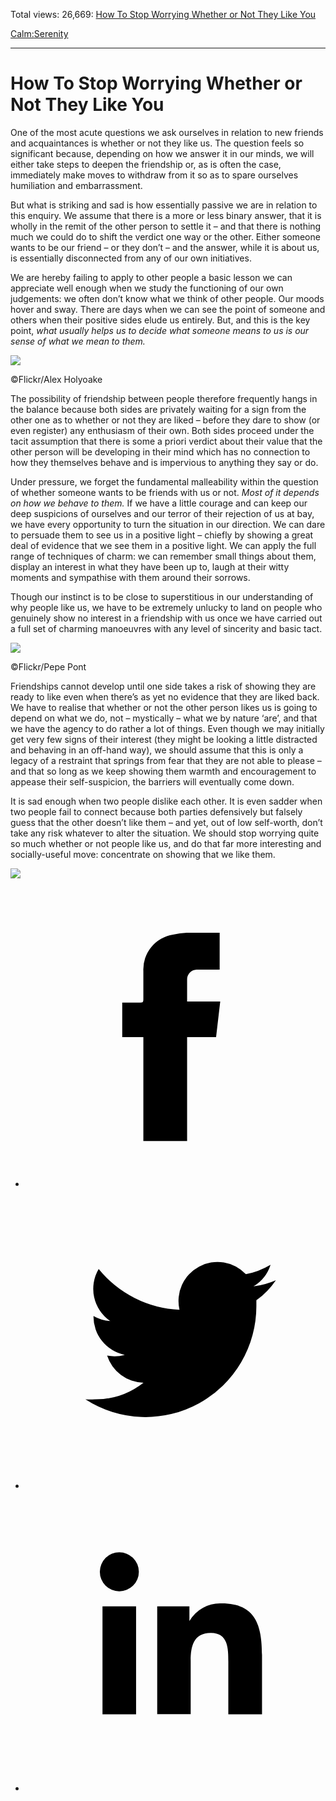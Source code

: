Total views: 26,669: [How To Stop Worrying Whether or Not They Like You](https://www.theschooloflife.com/thebookoflife/how-to-stop-worrying-whether-or-not-they-like-you/)

[Calm:](https://www.theschooloflife.com/thebookoflife/category/calm/)[Serenity](https://www.theschooloflife.com/thebookoflife/category/calm/serenity/)

* * *

# How To Stop Worrying Whether or Not They Like You
<style>
						.alignnone {
  display: block;
  margin-left: auto;
  margin-right: auto;
  align: center:
}

.addtoany_share_save_container {
display:none;
}

.wp-block-image {
		display: block;
  margin-left: auto;
  margin-right: auto;
  width: 50%;
}

.aligncenter {
display: block;
  margin-left: auto;
  margin-right: auto;
  align: center:
}

@media only screen and (max-width: 500px) {
  .wp-block-image {
		display: block;
  margin-left: auto;
  margin-right: auto;
  width: 100%;
} }

h1 {max-width: 600px !important;
}
.s18-single-post .content-area .site-main article .post-cat-header-display + .old-wrapper p {
    font-size: 1.200em
}
						</style>

One of the most acute questions we ask ourselves in relation to new friends and acquaintances is whether or not they like us. The question feels so significant because, depending on how we answer it in our minds, we will either take steps to deepen the friendship or, as is often the case, immediately make moves to withdraw from it so as to spare ourselves humiliation and embarrassment.

But what is striking and sad is how essentially passive we are in relation to this enquiry. We assume that there is a more or less binary answer, that it is wholly in the remit of the other person to settle it – and that there is nothing much we could do to shift the verdict one way or the other. Either someone wants to be our friend – or they don’t – and the answer, while it is about us, is essentially disconnected from any of our own initiatives.

We are hereby failing to apply to other people a basic lesson we can appreciate well enough when we study the functioning of our own judgements: we often don’t know what we think of other people. Our moods hover and sway. There are days when we can see the point of someone and others when their positive sides elude us entirely. But, and this is the key point, _what usually helps us to decide what someone means to us is our sense of what we mean to them._

 ![](https://www.theschooloflife.com/thebookoflife/wp-content/uploads/2018/10/36449422630_f673ba90db_z.jpg)

©Flickr/Alex Holyoake

The possibility of friendship between people therefore frequently hangs in the balance because both sides are privately waiting for a sign from the other one as to whether or not they are liked – before they dare to show (or even register) any enthusiasm of their own. Both sides proceed under the tacit assumption that there is some a priori verdict about their value that the other person will be developing in their mind which has no connection to how they themselves behave and is impervious to anything they say or do.

Under pressure, we forget the fundamental malleability within the question of whether someone wants to be friends with us or not. _Most of it depends on how we behave to them._ If we have a little courage and can keep our deep suspicions of ourselves and our terror of their rejection of us at bay, we have every opportunity to turn the situation in our direction. We can dare to persuade them to see us in a positive light – chiefly by showing a great deal of evidence that we see them in a positive light. We can apply the full range of techniques of charm: we can remember small things about them, display an interest in what they have been up to, laugh at their witty moments and sympathise with them around their sorrows.

Though our instinct is to be close to superstitious in our understanding of why people like us, we have to be extremely unlucky to land on people who genuinely show no interest in a friendship with us once we have carried out a full set of charming manoeuvres with any level of sincerity and basic tact.

 ![](https://www.theschooloflife.com/thebookoflife/wp-content/uploads/2018/10/5712512722_6e04b28c34_z.jpg)

©Flickr/Pepe Pont

Friendships cannot develop until one side takes a risk of showing they are ready to like even when there’s as yet no evidence that they are liked back. We have to realise that whether or not the other person likes us is going to depend on what we do, not – mystically – what we by nature ‘are’, and that we have the agency to do rather a lot of things. Even though we may initially get very few signs of their interest (they might be looking a little distracted and behaving in an off-hand way), we should assume that this is only a legacy of a restraint that springs from fear that they are not able to please – and that so long as we keep showing them warmth and encouragement to appease their self-suspicion, the barriers will eventually come down.

It is sad enough when two people dislike each other. It is even sadder when two people fail to connect because both parties defensively but falsely guess that the other doesn’t like them – and yet, out of low self-worth, don’t take any risk whatever to alter the situation. We should stop worrying quite so much whether or not people like us, and do that far more interesting and socially-useful move: concentrate on showing that we like them.

[![](https://img.youtube.com/vi/CCl8yd9HgCE/0.jpg)](https://www.youtube.com/embed/CCl8yd9HgCE '')
<style>
    .iframe-class { display: block !important; }
</style>

- [<svg xmlns="http://www.w3.org/2000/svg" viewbox="0 0 26 26"><title>Facebook</title>
                    <g>
                        <path d="M8.38,10H9.92c.2,0,.29,0,.29-.28,0-.82,0-1.64,0-2.46a3.05,3.05,0,0,1,2.57-3.15A7.22,7.22,0,0,1,14,3.95c.86,0,1.71,0,2.57,0h.25v3.2h-2A.85.85,0,0,0,14,8c0,.62,0,1.24,0,1.91h2.87L16.51,13H14v9H10.21V13H8.38Z"></path>
                    </g>
                </svg>](http://www.facebook.com/sharer/sharer.php?u=https://www.theschooloflife.com/thebookoflife/how-to-stop-worrying-whether-or-not-they-like-you/)
- [<svg xmlns="http://www.w3.org/2000/svg" viewbox="0 0 26 26"><title>Twitter</title>
                    <path d="M21.69,7.9a6.75,6.75,0,0,1-1.94.53,3.39,3.39,0,0,0,1.48-1.87,6.76,6.76,0,0,1-2.14.82,3.38,3.38,0,0,0-5.75,3.08,9.59,9.59,0,0,1-7-3.53,3.38,3.38,0,0,0,1,4.51A3.36,3.36,0,0,1,5.89,11v0A3.38,3.38,0,0,0,8.6,14.37a3.39,3.39,0,0,1-1.53.06,3.38,3.38,0,0,0,3.15,2.35A6.78,6.78,0,0,1,6,18.22a6.87,6.87,0,0,1-.81,0A9.6,9.6,0,0,0,20,10.08q0-.22,0-.44A6.86,6.86,0,0,0,21.69,7.9Z"></path>
                </svg>](http://twitter.com/share?url=https://www.theschooloflife.com/thebookoflife/how-to-stop-worrying-whether-or-not-they-like-you/&text=&via=theschooloflife)
- [<svg xmlns="http://www.w3.org/2000/svg" viewbox="0 0 26 26"><title>LinkedIn</title>
<path class="cls-2" d="M6.67,10H9.58v9.36H6.67ZM8.13,5.32A1.69,1.69,0,1,1,6.44,7,1.69,1.69,0,0,1,8.13,5.32"></path><path class="cls-2" d="M11.41,10H14.2v1.28h0A3.06,3.06,0,0,1,17,9.75c2.95,0,3.49,1.94,3.49,4.46v5.14H17.57V14.79c0-1.09,0-2.48-1.51-2.48s-1.75,1.18-1.75,2.4v4.63H11.41Z"></path></svg>](https://www.linkedin.com/shareArticle?mini=true&url=https://www.theschooloflife.com/thebookoflife/how-to-stop-worrying-whether-or-not-they-like-you/)
